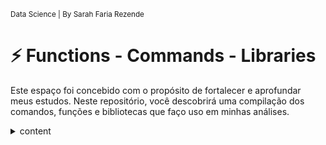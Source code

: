 <sub> Data Science | By Sarah Faria Rezende </sub>

# ⚡ Functions - Commands - Libraries

Este espaço foi concebido com o propósito de fortalecer e aprofundar meus estudos.
Neste repositório, você descobrirá uma compilação dos comandos, funções e bibliotecas que faço uso em minhas análises. 

<details>
<summary>content</summary>

## 🔹 _Pandas_

O pandas é uma ferramenta essencial em Python para análise e manipulação de dados. 
Com estruturas flexíveis como DataFrame e Series, permite importar, limpar, transformar e analisar dados de várias fontes. 
Ele organiza dados em linhas e colunas, suporta diversos formatos de importação/exportação, facilita limpeza, manipulação e visualização. 
Ideal para cientistas de dados e analistas, o pandas é crucial na exploração de dados, identificação de padrões e análises. 
Amplamente usado, é uma ferramenta indispensável para projetos pessoais e empresariais, devido a sua eficiência e natureza intuitiva.

```python
import pandas as pd
```
### 🔸 Importanto arquivos CSV

O código _df = pd.read_csv("")_ é usado para ler um arquivo CSV e criar um DataFrame utilizando a biblioteca pandas em Python.

```python
    df = pd.read_csv("/content/listings.csv")
```
  * **df:** É uma variável que armazenará o DataFrame criado a partir do arquivo CSV. "df" é uma convenção comum para denotar um DataFrame.
  * **pd**: É um alias para a biblioteca pandas. Isso permite que você use funções da biblioteca pandas utilizando o prefixo "pd.".
  * **read_csv**: É uma função do pandas utilizada para ler arquivos CSV e criar DataFrames a partir deles.
  * **("/content/listings.csv")**: É o caminho do arquivo CSV que você deseja ler. Nesse exemplo, o arquivo "listings.csv" está localizado na pasta "/content".

Portanto, quando você executa esse código, ele carrega o arquivo CSV especificado e cria um DataFrame chamado "df" que contém os dados do arquivo CSV. Esse DataFrame pode ser usado para realizar várias operações de análise e manipulação de dados.

### 🔸 Qtd de atributos, entradas e tipos de variáveis

```python
print("Entradas: ", df[df.columns[0]].count())
print("Variáveis: ", df.shape[1])
```
Essas linhas de código estão realizando duas ações em relação a um DataFrame chamado "df":

* **print("Entradas: ", df[df.columns[0]].count())**: Esta linha imprime o número de entradas (ou linhas) presentes na primeira coluna do DataFrame "df". Isso é feito usando a função _count()_ que conta a quantidade de valores não nulos nessa coluna específica. O resultado é impresso na saída, junto com a mensagem "Entradas: ".

* **print("Variáveis: ", df.shape[1])**: Aqui, a linha imprime o número de variáveis (ou colunas) no DataFrame "df". Isso é feito usando o atributo _.shape_, que retorna uma tupla representando as dimensões do DataFrame (linhas, colunas). O índice 1 da tupla é utilizado para obter o número de colunas, e o resultado é impresso junto com a mensagem "Variáveis: ".

Em resumo, essas linhas de código estão fornecendo informações sobre o tamanho do DataFrame, contando o número de entradas (linhas) em uma coluna específica e o número total de variáveis (colunas) no DataFrame. Isso pode ser útil para entender a estrutura e a quantidade de dados no DataFrame.

### 🔸 Como verificar as 5 primeiras entradas do dataset

O código df.head() é utilizado para exibir as primeiras linhas de um DataFrame chamado "df". A função head() é uma função da biblioteca pandas em Python e é frequentemente usada para visualizar uma amostra inicial dos dados em um DataFrame. 
* o pandas irá mostrar por padrão as primeiras 5 linhas do DataFrame. Mas se você quiser ver mais ou menos linhas, pode passar um número como argumento para a função, por exemplo, df.head(10) irá mostrar as primeiras 10 linhas.

```python
df.head()
```
### 🔸 Verificar os tipos de variáveis

O _código display(df.dtypes)_ é usado para exibir os tipos de dados das colunas de um DataFrame "df". 
* A função _dtypes_ é uma função do pandas que retorna uma série contendo os tipos de dados de cada coluna do DataFrame.
* A função _display()_ é uma maneira de apresentar informações de forma mais formatada e amigável em ambientes como o Jupyter Notebook.

```python
display(df.dtypes)
```

### 🔸 Classificando Variáveis por Valores Ausentes em Ordem Decrescente

O código calcula a porcentagem de valores ausentes em cada coluna de um DataFrame "df" e, em seguida, 
classifica essas porcentagens em ordem decrescente.

```python
(round((df.isnull().sum()/df.shape[0]),2)*100).sort_values(ascending = False)
```
Aqui está o que cada parte do código faz:
* **df.isnull().sum()**: Calcula a quantidade de valores ausentes em cada coluna do DataFrame "df".
* **df.shape[0]**: Retorna o número total de linhas no DataFrame "df", ou seja, o total de entradas.
* **(df.isnull().sum()/df.shape[0])**: Calcula a proporção de valores ausentes em relação ao total de entradas para cada coluna.
* **round((df.isnull().sum()/df.shape[0]), 2)**: Arredonda as proporções calculadas para duas casas decimais.
* ***100**: Multiplica as proporções arredondadas por 100 para obter a porcentagem.
* **.sort_values(ascending=False)**: Classifica as porcentagens de valores ausentes em ordem decrescente, ou seja, da maior para a menor.

### 🔸 Verificando a quantidade de itens por culuna

O código é usado para verificar a quantidade de itens não nulos (não ausentes) em cada coluna de um DataFrame "df" e, em seguida, classificar essas quantidades em ordem decrescente.

```python
df.count().sort_values(ascending=False)
```
Aqui está o que cada parte do código faz:
* **df.count()**: Calcula a quantidade de itens não nulos em cada coluna do DataFrame "df".
* **.sort_values(ascending=False)**: Classifica as quantidades de itens não nulos em ordem decrescente, ou seja, da maior para a menor.

---
## 🔹 _Numpy_
* O NumPy é essencial para **computação científica** em Python, com suporte a **arrays** multidimensionais e operações **matemáticas** rápidas. 
Introduz o objeto **ndarray** para criar **matrizes eficientes**, operações elementares sem **loops**, broadcasting automático e 
funções matemáticas embutidas. Permite indexação eficiente, manipulação de arrays e integração com outras bibliotecas. 
Sua eficiência, capacidade de lidar com grandes dados numéricos e código aberto o tornam vital para ciência de dados, análises e 
simulações. NumPy é central na computação científica em Python.

```python
import numpy as np
```
---
## 🔹 _Matplotlib_
* O Matplotlib é uma biblioteca Python para **visualização de dados**. Ele oferece ferramentas versáteis para criar diversos tipos de gráficos, 
desde simples até complexos, permitindo personalização de cores, estilos e marcadores. Compatível com diferentes formatos de saída, 
é usado para criação de gráficos em publicações científicas e relatórios. Pode ser integrado com o ambiente Jupyter para exibir gráficos 
diretamente no notebook, facilitando a análise interativa de dados. 
É uma escolha essencial para comunicar informações visuais de maneira eficaz.

```python

import matplotlib.pyplot as plt

```
### 🔸 Gráficos
* O **%matplotlib inline** é "magic command" específica da interface do IPython (um interpretador interativo do Python) que está 
frequentemente usado em notebooks Jupyter para controlar o comportamento dos gráficos gerados pela biblioteca Matplotlib. Ao utilizar _%matplotlib inline_ em um notebook, você faz com que os gráficos gerados pelo Matplotlib sejam exibidos automaticamente abaixo do 
código correspondente. Isso é útil para análise de dados e visualizações. Sem isso, seria necessário usar _plt.show()_ para mostrar gráficos. A partir do 
Matplotlib 2.0, _%matplotlib inline_ foi substituído por _%matplotlib_ com opções de renderização. O inline ainda mostra gráficos no notebook, mas agora 
o comando é mais flexível para ambientes gráficos diversos.

```python

%matplotlib inline

```
### 🔸 Tamanho dos gráficos
* Define o tamanho padrão das figuras (gráficos) criadas pelo Matplotlib. 
O valor [10,5] representa a largura e a altura da figura em polegadas. Isso afeta as dimensões das visualizações quando elas 
são mostradas ou salvas.

```python
plt.rcParams["figure.figsize"] = [10,5]
```
### 🔸 Tamanho da fonte
* Define o tamanho padrão da fonte nos textos dos gráficos, como rótulos de eixos, títulos e legendas.
O valor 12 especifica o tamanho da fonte em pontos.

```python
plt.rcParams["font.size"] = 12
```

---
## 🔹 _Seaborn_

* O Seaborn, extensão do **Matplotlib**, enfoca criar **visualizações estatísticas** atraentes em Python. 
Com funções de alto nível e estilos pré-configurados, simplifica gráficos complexos. Destacam-se estilos de plotagem melhorados, 
integração com DataFrames, gráficos estatísticos como dispersão com ajustes, agrupamento e paletas de cores intuitivas. 
Recurso Facet Grid facilita criar grades de gráficos com variáveis diferentes. Também suporta visualizações matriciais como mapas 
de calor. Popular entre cientistas de dados, o Seaborn melhora a comunicação de dados complexos e se integra a pandas e Matplotlib.

```python
import seaborn as sns
```
---
## 🔹 _Missingno_

* A biblioteca "missingno" em Python **visualiza dados ausentes** em conjuntos de dados, fornecendo gráficos para identificar claramente as 
áreas sem valores e padrões de ausência. Características incluem matriz de valores ausentes, gráfico de barras e mapa de calor, 
exibindo proporções de valores faltantes e correlações entre colunas. Útil na análise exploratória, auxilia cientistas de dados a 
entender a extensão e a natureza dos valores ausentes, orientando decisões sobre tratamentos para garantir qualidade dos dados.

```python
import missingno
```
---
## 🔹 _Folium_
* O Folium, biblioteca Python, gera mapas interativos no código usando HTML e recursos JavaScript do Leaflet. 
Usado para visualizar dados geoespaciais, permite criar mapas com marcadores, pop-ups, camadas personalizadas e mais. 
Integra dados geoespaciais, suporta personalização, marcadores, pop-ups, e alavanca recursos avançados JavaScript. 
Útil para análise de dados espaciais, relatórios e apresentações. Amplamente aplicado em áreas como geolocalização, 
ciência ambiental e visualização geográfica, tornando análise e comunicação de informações geoespaciais mais acessíveis e eficazes.

```python
import folium
```
---
